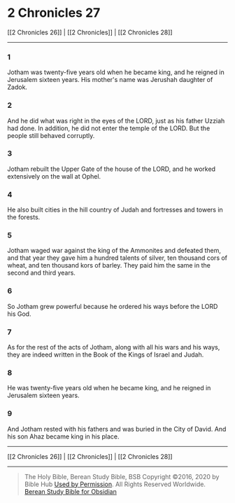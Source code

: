 # 2 Chronicles 27

[[2 Chronicles 26]] | [[2 Chronicles]] | [[2 Chronicles 28]]

---

### 1
Jotham was twenty-five years old when he became king, and he reigned in Jerusalem sixteen years. His mother's name was Jerushah daughter of Zadok.

### 2
And he did what was right in the eyes of the LORD, just as his father Uzziah had done. In addition, he did not enter the temple of the LORD. But the people still behaved corruptly.

### 3
Jotham rebuilt the Upper Gate of the house of the LORD, and he worked extensively on the wall at Ophel.

### 4
He also built cities in the hill country of Judah and fortresses and towers in the forests.

### 5
Jotham waged war against the king of the Ammonites and defeated them, and that year they gave him a hundred talents of silver, ten thousand cors of wheat, and ten thousand kors of barley. They paid him the same in the second and third years.

### 6
So Jotham grew powerful because he ordered his ways before the LORD his God.

### 7
As for the rest of the acts of Jotham, along with all his wars and his ways, they are indeed written in the Book of the Kings of Israel and Judah.

### 8
He was twenty-five years old when he became king, and he reigned in Jerusalem sixteen years.

### 9
And Jotham rested with his fathers and was buried in the City of David. And his son Ahaz became king in his place.

---

[[2 Chronicles 26]] | [[2 Chronicles]] | [[2 Chronicles 28]]

---

> The Holy Bible, Berean Study Bible, BSB
> Copyright &copy;2016, 2020 by Bible Hub
> [Used by Permission](https://berean.bible/terms.htm). All Rights Reserved Worldwide.
> [Berean Study Bible for Obsidian](https://github.com/gapmiss/berean-study-bible-for-obsidian)</small>

